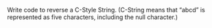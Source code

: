 Write code to reverse a C-Style String. (C-String means that “abcd” is 
represented as five characters, including the null character.)

